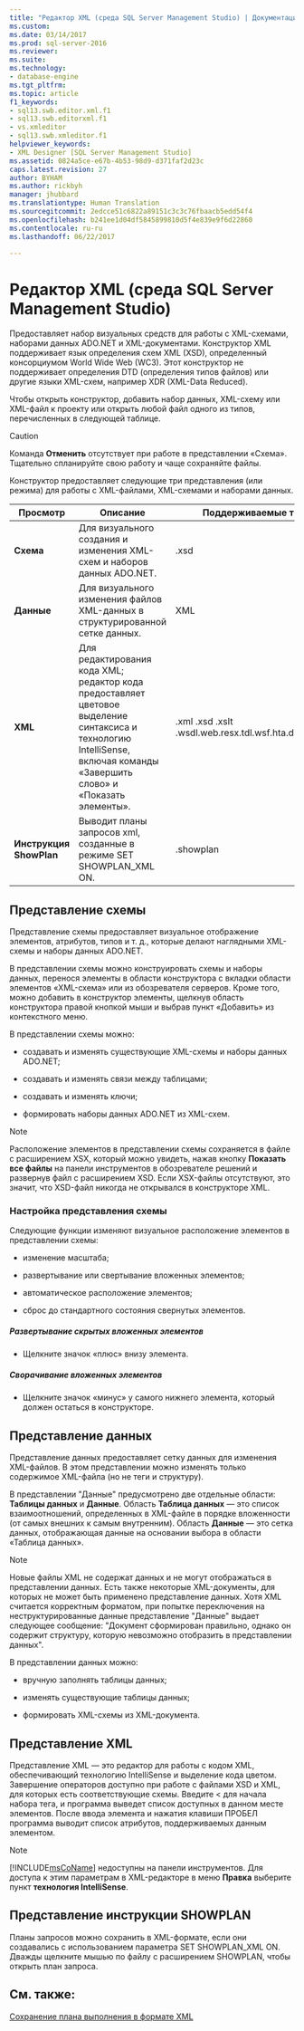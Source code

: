```yaml
---
title: "Редактор XML (среда SQL Server Management Studio) | Документация Майкрософт"
ms.custom: 
ms.date: 03/14/2017
ms.prod: sql-server-2016
ms.reviewer: 
ms.suite: 
ms.technology:
- database-engine
ms.tgt_pltfrm: 
ms.topic: article
f1_keywords:
- sql13.swb.editor.xml.f1
- sql13.swb.editorxml.f1
- vs.xmleditor
- sql13.swb.xmleditor.f1
helpviewer_keywords:
- XML Designer [SQL Server Management Studio]
ms.assetid: 0824a5ce-e67b-4b53-98d9-d371faf2d23c
caps.latest.revision: 27
author: BYHAM
ms.author: rickbyh
manager: jhubbard
ms.translationtype: Human Translation
ms.sourcegitcommit: 2edcce51c6822a89151c3c3c76fbaacb5edd54f4
ms.openlocfilehash: b241ee1d04df5845899810d5f4e839e9f6d22860
ms.contentlocale: ru-ru
ms.lasthandoff: 06/22/2017

---
```

# <a name="xml-editor-sql-server-management-studio"></a>Редактор XML (среда SQL Server Management Studio)
  Предоставляет набор визуальных средств для работы с XML-схемами, наборами данных ADO.NET и XML-документами. Конструктор XML поддерживает язык определения схем XML (XSD), определенный консорциумом World Wide Web (WC3). Этот конструктор не поддерживает определения DTD (определения типов файлов) или другие языки XML-схем, например XDR (XML-Data Reduced).  
  
 Чтобы открыть конструктор, добавить набор данных, XML-схему или XML-файл к проекту или открыть любой файл одного из типов, перечисленных в следующей таблице.  
  
> [!CAUTION]  
>  Команда **Отменить** отсутствует при работе в представлении «Схема». Тщательно спланируйте свою работу и чаще сохраняйте файлы.  
  
 Конструктор предоставляет следующие три представления (или режима) для работы с XML-файлами, XML-схемами и наборами данных.  
  
|Просмотр|Описание|Поддерживаемые типы файлов|  
|----------|-----------------|--------------------------|  
|**Схема**|Для визуального создания и изменения XML-схем и наборов данных ADO.NET.|.xsd|  
|**Данные**|Для визуального изменения файлов XML-данных в структурированной сетке данных.|XML|  
|**XML**|Для редактирования кода XML; редактор кода предоставляет цветовое выделение синтаксиса и технологию IntelliSense, включая команды «Завершить слово» и «Показать элементы».|.xml .xsd .xslt .wsdl.web.resx.tdl.wsf.hta.disco.vsdisco.config|  
|**Инструкция ShowPlan**|Выводит планы запросов xml, созданные в режиме SET SHOWPLAN_XML ON.|.showplan|  
  
## <a name="schema-view"></a>Представление схемы  
 Представление схемы предоставляет визуальное отображение элементов, атрибутов, типов и т. д., которые делают наглядными XML-схемы и наборы данных ADO.NET.  
  
 В представлении схемы можно конструировать схемы и наборы данных, перенося элементы в области конструктора с вкладки области элементов «XML-схема» или из обозревателя серверов. Кроме того, можно добавить в конструктор элементы, щелкнув область конструктора правой кнопкой мыши и выбрав пункт «Добавить» из контекстного меню.  
  
 В представлении схемы можно:  
  
-   создавать и изменять существующие XML-схемы и наборы данных ADO.NET;  
  
-   создавать и изменять связи между таблицами;  
  
-   создавать и изменять ключи;  
  
-   формировать наборы данных ADO.NET из XML-схем.  
  
> [!NOTE]  
>  Расположение элементов в представлении схемы сохраняется в файле с расширением XSX, который можно увидеть, нажав кнопку **Показать все файлы** на панели инструментов в обозревателе решений и развернув файл с расширением XSD. Если XSX-файлы отсутствуют, это значит, что XSD-файл никогда не открывался в конструкторе XML.  
  
### <a name="customizing-schema-view"></a>Настройка представления схемы  
 Следующие функции изменяют визуальное расположение элементов в представлении схемы:  
  
-   изменение масштаба;  
  
-   развертывание или свертывание вложенных элементов;  
  
-   автоматическое расположение элементов;  
  
-   сброс до стандартного состояния свернутых элементов.  
  
##### <a name="to-expand-hidden-nested-elements"></a>Развертывание скрытых вложенных элементов  
  
-   Щелкните значок «плюс» внизу элемента.  
  
##### <a name="to-collapse-nested-elements"></a>Сворачивание вложенных элементов  
  
-   Щелкните значок «минус» у самого нижнего элемента, который должен остаться в конструкторе.  
  
## <a name="data-view"></a>Представление данных  
 Представление данных предоставляет сетку данных для изменения XML-файлов. В этом представлении можно изменять только содержимое XML-файла (но не теги и структуру).  
  
 В представлении "Данные" предусмотрено две отдельные области: **Таблицы данных** и **Данные**. Область **Таблица данных** — это список взаимоотношений, определенных в XML-файле в порядке вложенности (от самых внешних к самым внутренним). Область **Данные** — это сетка данных, отображающая данные на основании выбора в области «Таблица данных».  
  
> [!NOTE]  
>  Новые файлы XML не содержат данных и не могут отображаться в представлении данных. Есть также некоторые XML-документы, для которых не может быть применено представление данных. Хотя XML считается корректным форматом, при попытке переключения на неструктурированные данные представление "Данные" выдает следующее сообщение: "Документ сформирован правильно, однако он содержит структуру, которую невозможно отобразить в представлении данных".  
  
 В представлении данных можно:  
  
-   вручную заполнять таблицы данных;  
  
-   изменять существующие таблицы данных;  
  
-   формировать XML-схемы из XML-документа.  
  
## <a name="xml-view"></a>Представление XML  
 Представление XML — это редактор для работы с кодом XML, обеспечивающий технологию IntelliSense и выделение кода цветом. Завершение операторов доступно при работе с файлами XSD и XML, для которых есть соответствующие схемы. Введите < для начала набора тега, и программа выведет список доступных в данном месте элементов. После ввода элемента и нажатия клавиши ПРОБЕЛ программа выводит список атрибутов, поддерживаемых данным элементом.  
  
> [!NOTE]  
>  [!INCLUDE[msCoName](../../includes/msconame-md.md)] недоступны на панели инструментов. Для доступа к этим параметрам в XML-редакторе в меню **Правка** выберите пункт **технология IntelliSense**.  
  
## <a name="showplan-view"></a>Представление инструкции SHOWPLAN  
 Планы запросов можно сохранить в XML-формате, если они создавались с использованием параметра SET SHOWPLAN_XML ON. Дважды щелкните мышью по файлу с расширением SHOWPLAN, чтобы открыть план запроса.  
  
## <a name="see-also"></a>См. также:  
 [Сохранение плана выполнения в формате XML](../../relational-databases/performance/save-an-execution-plan-in-xml-format.md)  
  
  

